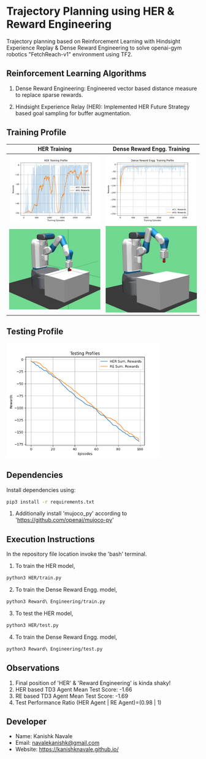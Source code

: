 # Trajectory Planning using HER & Reward Engineering

Trajectory planning based on Reinforcement Learning with Hindsight Experience Replay & Dense Reward Engineering to solve openai-gym robotics "FetchReach-v1" environment using TF2.

## Reinforcement Learning Algorithms

1. Dense Reward Engineering: Engineered vector based distance measure to replace sparse rewards.

2. Hindsight Experience Relay (HER): Implemented HER Future Strategy based goal sampling for buffer augmentation.

## Training Profile

|HER Training|Dense Reward Engg. Training|
|:--:|:--:|
|<img src="Profile/data/HER Training Profile.png" width="400">|<img src="Profile/data/RE Training Profile.png" width="400">|
|<img src="HER/data/test.gif" width="400">|<img src="Reward Engineering/data/test.gif" width="360">|

## Testing Profile

<img src="Profile/data/Testing Profile.png" width="400">

## Dependencies

Install dependencies using:

```bash
pip3 install -r requirements.txt 
```

1. Additionally install 'mujoco_py' according to 'https://github.com/openai/mujoco-py'

## Execution Instructions

In the repository file location invoke the 'bash' terminal.

1. To train the HER model,

```bash
python3 HER/train.py
```

2. To train the Dense Reward Engg. model,

```bash
python3 Reward\ Engineering/train.py
```

3. To test the HER model,

```bash
python3 HER/test.py
```

4. To train the Dense Reward Engg. model,

```bash
python3 Reward\ Engineering/test.py 
```

## Observations

1. Final position of 'HER' & 'Reward Engineering' is kinda shaky!
2. HER based TD3 Agent Mean Test Score: -1.66
3. RE based TD3 Agent Mean Test Score: -1.69
4. Test Performance Ratio (HER Agent | RE Agent)=(0.98 | 1)

## Developer

* Name: Kanishk Navale
* Email: navalekanishk@gmail.com
* Website: https://kanishknavale.github.io/

